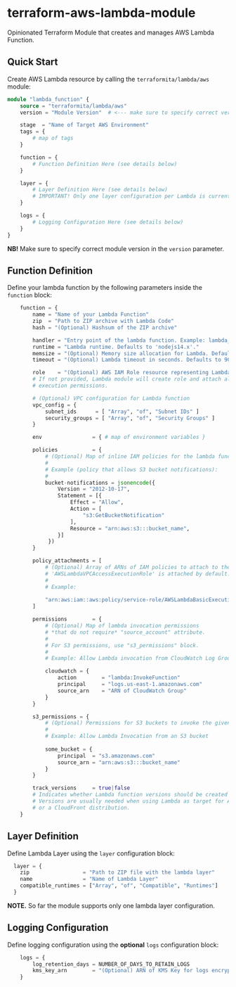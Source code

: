 # terraform-aws-lambda-module
Opinionated Terraform Module that creates and manages AWS Lambda Function.

## Quick Start 

Create AWS Lambda resource by calling the `terraformita/lambda/aws` module:

```terraform
module "lambda_function" {
    source = "terraformita/lambda/aws"
    version = "Module Version"  # <--- make sure to specify correct version

    stage  = "Name of Target AWS Environment"
    tags = { 
        # map of tags 
    }

    function = {
        # Function Definition Here (see details below)
    }

    layer = {
        # Layer Definition Here (see details below)
        # IMPORTANT! Only one layer configuration per Lambda is currently supported.
    }

    logs = {
        # Logging Configuration Here (see details below)
    }
}
```

**NB!** Make sure to specify correct module version in the `version` parameter.

## Function Definition

Define your lambda function by the following parameters inside the `function` block:

```terraform
    function = {
        name = "Name of your Lambda Function"
        zip  = "Path to ZIP archive with Lambda Code"
        hash = "(Optional) Hashsum of the ZIP archive"

        handler = "Entry point of the lambda function. Example: lambda_handler.lambda_handler"
        runtime = "Lambda runtime. Defaults to 'nodejs14.x'."
        memsize = "(Optional) Memory size allocation for Lambda. Defaults to 128 Mb."
        timeout = "(Optional) Lambda timeout in seconds. Defaults to 900."

        role    = "(Optional) AWS IAM Role resource representing Lambda execution role."
        # If not provided, Lambda module will create role and attach all necessary
        # execution permissions.

        # (Optional) VPC configuration for Lambda function
        vpc_config = {
            subnet_ids      = [ "Array", "of", "Subnet IDs" ]
            security_groups = [ "Array", "of", "Security Groups" ] 
        }

        env                = { # map of environment variables }

        policies           = { 
            # (Optional) Map of inline IAM policies for the lambda function.
            #
            # Example (policy that allows S3 bucket notifications):
            #
            bucket-notifications = jsonencode({
                Version = "2012-10-17",
                Statement = [{
                    Effect = "Allow",
                    Action = [
                        "s3:GetBucketNotification"
                    ],
                    Resource = "arn:aws:s3:::bucket_name",
                }]
             })            
        }

        policy_attachments = [
            # (Optional) Array of ARNs of IAM policies to attach to the Lambda function.
            # 'AWSLambdaVPCAccessExecutionRole' is attached by default.
            #
            # Example:
            
            "arn:aws:iam::aws:policy/service-role/AWSLambdaBasicExecutionRole"
        ]

        permissions        = {
            # (Optional) Map of lambda invocation permissions 
            # *that do not require* "source_account" attribute.
            #
            # For S3 permissions, use "s3_permissions" block.
            #
            # Example: Allow Lambda invocation from CloudWatch Log Group

            cloudwatch = {
                action        = "lambda:InvokeFunction"
                principal     = "logs.us-east-1.amazonaws.com"
                source_arn    = "ARN of CloudWatch Group"
            }
        }

        s3_permissions = {
            # (Optional) Permissions for S3 buckets to invoke the given Lambda function
            # 
            # Example: Allow Lambda Invocation from an S3 bucket
            
            some_bucket = {
                principal  = "s3.amazonaws.com"
                source_arn = "arn:aws:s3:::bucket_name"
            }
        }

        track_versions     = true|false 
        # Indicates whether Lambda function versions should be created and published.
        # Versions are usually needed when using Lambda as target for App Load Balancer 
        # or a CloudFront distribution.
    }
```

## Layer Definition

Define Lambda Layer using the `layer` configuration block:

```terraform
  layer = {
    zip                 = "Path to ZIP file with the lambda layer"
    name                = "Name of Lambda Layer"
    compatible_runtimes = ["Array", "of", "Compatible", "Runtimes"]
  }
```

**NOTE.** So far the module supports only one lambda layer configuration.

## Logging Configuration

Define logging configuration using the **optional** `logs` configuration block:

```terraform
    logs = {
        log_retention_days = NUMBER_OF_DAYS_TO_RETAIN_LOGS
        kms_key_arn        = "(Optional) ARN of KMS Key for logs encryption"
    }
```
